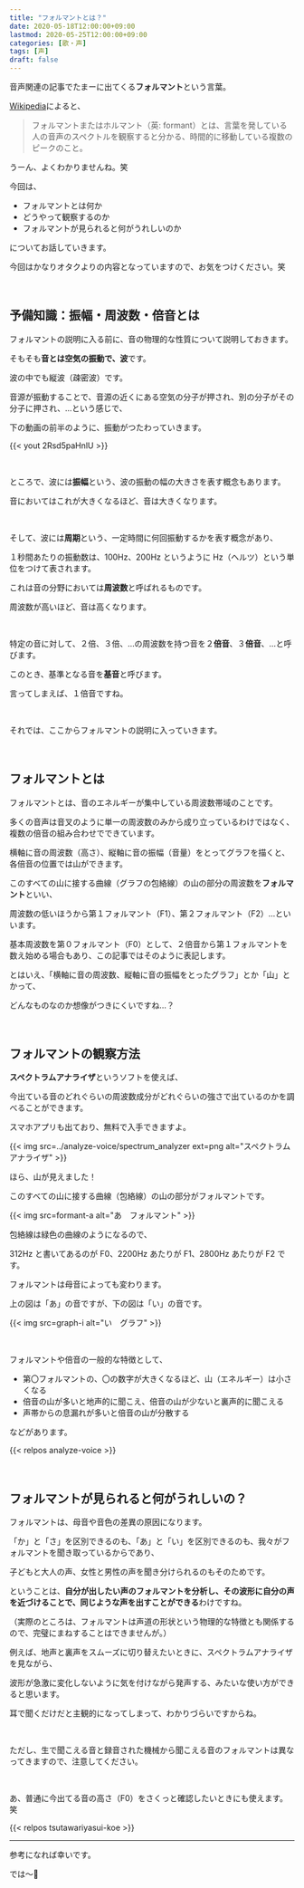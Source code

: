 ```yaml
---
title: "フォルマントとは？"
date: 2020-05-18T12:00:00+09:00
lastmod: 2020-05-25T12:00:00+09:00
categories: [歌・声]
tags: [声]
draft: false
---
```


音声関連の記事でたまーに出てくる**フォルマント**という言葉。

[Wikipedia](https://ja.wikipedia.org/wiki/%E3%83%95%E3%82%A9%E3%83%AB%E3%83%9E%E3%83%B3%E3%83%88)によると、

> フォルマントまたはホルマント（英: formant）とは、言葉を発している人の音声のスペクトルを観察すると分かる、時間的に移動している複数のピークのこと。

うーん、よくわかりませんね。笑

<!--more-->

今回は、

- フォルマントとは何か
- どうやって観察するのか
- フォルマントが見られると何がうれしいのか

についてお話していきます。

今回はかなりオタクよりの内容となっていますので、お気をつけください。笑

<br>

## 予備知識：振幅・周波数・倍音とは

フォルマントの説明に入る前に、音の物理的な性質について説明しておきます。

そもそも**音とは空気の振動で、波**です。

波の中でも縦波（疎密波）です。

音源が振動することで、音源の近くにある空気の分子が押され、別の分子がその分子に押され、…という感じで、

下の動画の前半のように、振動がつたわっていきます。

{{< yout 2Rsd5paHnlU >}}

<br>

ところで、波には**振幅**という、波の振動の幅の大きさを表す概念もあります。

音においてはこれが大きくなるほど、音は大きくなります。

<br>

そして、波には**周期**という、一定時間に何回振動するかを表す概念があり、

１秒間あたりの振動数は、100Hz、200Hz というように Hz（ヘルツ）という単位をつけて表されます。

これは音の分野においては**周波数**と呼ばれるものです。

周波数が高いほど、音は高くなります。

<br>

特定の音に対して、２倍、３倍、…の周波数を持つ音を２**倍音**、３**倍音**、…と呼びます。

このとき、基準となる音を**基音**と呼びます。

言ってしまえば、１倍音ですね。

<br>

それでは、ここからフォルマントの説明に入っていきます。

<br>

## フォルマントとは

フォルマントとは、音のエネルギーが集中している周波数帯域のことです。

多くの音声は音叉のように単一の周波数のみから成り立っているわけではなく、複数の倍音の組み合わせでできています。

横軸に音の周波数（高さ）、縦軸に音の振幅（音量）をとってグラフを描くと、各倍音の位置では山ができます。

このすべての山に接する曲線（グラフの包絡線）の山の部分の周波数を**フォルマント**といい、

周波数の低いほうから第１フォルマント（F1）、第２フォルマント（F2）…といいます。

基本周波数を第０フォルマント（F0）として、２倍音から第１フォルマントを数え始める場合もあり、この記事ではそのように表記します。

とはいえ、「横軸に音の周波数、縦軸に音の振幅をとったグラフ」とか「山」とかって、

どんなものなのか想像がつきにくいですね…？

<br>

## フォルマントの観察方法

**スペクトラムアナライザ**というソフトを使えば、

今出ている音のどれぐらいの周波数成分がどれぐらいの強さで出ているのかを調べることができます。

スマホアプリも出ており、無料で入手できますよ。

{{< img src=../analyze-voice/spectrum_analyzer ext=png alt="スペクトラムアナライザ" >}}

ほら、山が見えました！

このすべての山に接する曲線（包絡線）の山の部分がフォルマントです。

{{< img src=formant-a alt="あ　フォルマント" >}}

包絡線は緑色の曲線のようになるので、

312Hz と書いてあるのが F0、2200Hz あたりが F1、2800Hz あたりが F2 です。

フォルマントは母音によっても変わります。

上の図は「あ」の音ですが、下の図は「い」の音です。

{{< img src=graph-i alt="い　グラフ" >}}

<br>

フォルマントや倍音の一般的な特徴として、

- 第〇フォルマントの、〇の数字が大きくなるほど、山（エネルギー）は小さくなる
- 倍音の山が多いと地声的に聞こえ、倍音の山が少ないと裏声的に聞こえる
- 声帯からの息漏れが多いと倍音の山が分散する

などがあります。

{{< relpos analyze-voice >}}

<br>

## フォルマントが見られると何がうれしいの？

フォルマントは、母音や音色の差異の原因になります。

「か」と「さ」を区別できるのも、「あ」と「い」を区別できるのも、我々がフォルマントを聞き取っているからであり、

子どもと大人の声、女性と男性の声を聞き分けられるのもそのためです。

ということは、**自分が出したい声のフォルマントを分析し、その波形に自分の声を近づけることで、同じような声を出すことができる**わけですね。

（実際のところは、フォルマントは声道の形状という物理的な特徴とも関係するので、完璧にまねすることはできませんが。）

例えば、地声と裏声をスムーズに切り替えたいときに、スペクトラムアナライザを見ながら、

波形が急激に変化しないように気を付けながら発声する、みたいな使い方ができると思います。

耳で聞くだけだと主観的になってしまって、わかりづらいですからね。

<br>

ただし、生で聞こえる音と録音された機械から聞こえる音のフォルマントは異なってきますので、注意してください。

<br>

あ、普通に今出てる音の高さ（F0）をさくっと確認したいときにも使えます。笑

{{< relpos tsutawariyasui-koe >}}

---

参考になれば幸いです。

では～:wave: